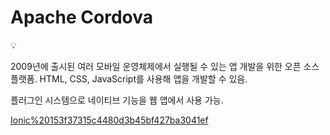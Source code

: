 # Apache Cordova

<aside>
💡

2009년에 출시된 여러 모바일 운영체제에서 실행될 수 있는 앱 개발을 위한 오픈 소스 플랫폼.
HTML, CSS, JavaScript를 사용해 앱을 개발할 수 있음.

플러그인 시스템으로 네이티브 기능을 웹 앱에서 사용 가능.

</aside>

[Ionic%20153f37315c4480d3b45bf427ba3041ef](Ionic%20153f37315c4480d3b45bf427ba3041ef)